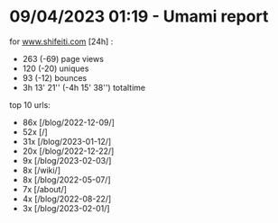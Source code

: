 # 09/04/2023 01:19 - Umami report
for www.shifeiti.com [24h] :

 - 263 (-69) page views
 - 120 (-20) uniques
 - 93 (-12) bounces
 - 3h 13' 21'' (-4h 15' 38'') totaltime


top 10 urls:
 - 86x [/blog/2022-12-09/]
 - 52x [/]
 - 31x [/blog/2023-01-12/]
 - 20x [/blog/2022-12-22/]
 - 9x [/blog/2023-02-03/]
 - 8x [/wiki/]
 - 8x [/blog/2022-05-07/]
 - 7x [/about/]
 - 4x [/blog/2022-08-22/]
 - 3x [/blog/2023-02-01/]


